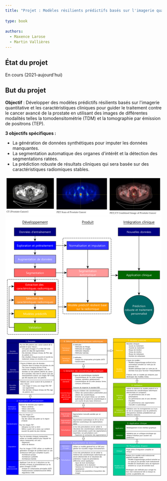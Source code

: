 ```yaml
---
title: "Projet : Modèles résilients prédictifs basés sur l'imagerie quantitative pour guider le traitement du cancer de la prostate"

type: book

authors:
  - Maxence Larose
  - Martin Vallières
---
```


## État du projet

En cours (2021-aujourd'hui)

## But du projet

**Objectif** : Développer des modèles prédictifs résilients basés sur l'imagerie quantitative et les caractéristiques 
cliniques pour guider le traitement contre le cancer avancé de la prostate en utilisant des images de différentes 
modalités telles la tomodensitométrie (TDM) et la tomographie par émission de positrons (TEP).

**3 objectifs spécifiques :** 

- La génération de données synthétiques pour imputer les données manquantes.
- La segmentation automatique des organes d'intérêt et la détection des segmentations ratées.
- La prédiction robuste de résultats cliniques qui sera basée sur des caractéristiques radiomiques stables.

![Exemples de scans](scans.png "Exemples de scans")
![Étapes du projet](steps.png "Étapes du projet")
![Étapes détaillées](flowchart.png "Étapes détaillées")

